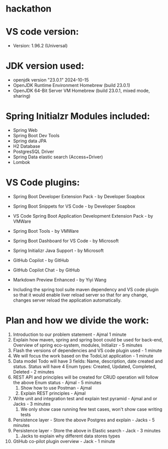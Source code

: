 # hackathon

# VS code version:
- Version: 1.96.2 (Universal)

# JDK version used:
- openjdk version "23.0.1" 2024-10-15
- OpenJDK Runtime Environment Homebrew (build 23.0.1)
- OpenJDK 64-Bit Server VM Homebrew (build 23.0.1, mixed mode, sharing)

# Spring Initialzr Modules included:
- Spring Web
- Spring Boot Dev Tools
- Spring data JPA
- H2 Database
- PostgresSQL Driver
- Spring Data elastic search (Access+Driver)
- Lombok

# VS Code plugins:
- Spring Boot Developer Extension Pack - by Developer Soapbox
- Spring Boot Snippets for VS Code - by Developer Soapbox
- VS Code Spring Boot Application Development Extension Pack - by VMWare
- Spring Boot Tools - by VMWare
- Spring Boot Dashboard for VS Code - by Microsoft
- Spring Initializr Java Support - by Microsoft
- GitHub Copilot - by GitHub
- GitHub Copilot Chat - by GitHub
- Markdown Preview Enhanced - by Yiyi Wang


- Including the spring tool suite maven dependency and VS code plugin so that it would enable liver reload server so that for any change, changes server reload the application automatically.


# Plan and how we divide the work:
1. Introduction to our problem statement - Ajmal 1 minute
2. Explain how maven, spring and spring boot could be used for back-end, Overview of spring eco-system, modules, Initializr - 5 minutes
3. Flash the versions of dependencies and VS code plugin used - 1 minute
4. We will focus the work based on the TodoList application - 1 minute
5. Data model Todo will have 3 fields: Name, description, date created and status. Status will have 4 Enum types: Created, Updated, Completed, Deleted - 2 minutes
6. REST API and principles will be created for CRUD operation will follow the above Enum status - Ajmal - 5 minutes
	1. Show how to use Postman - Ajmal
	2. Explain REST principles - Ajmal
7. Write unit and integration test and explain test pyramid - Ajmal and or Jacks - 3 minutes 
	1. We only show case running few test cases, won't show case writing tests
8. Persistence layer - Store the above Postgres and explain - Jacks - 5  minutes
9. Persistence layer - Store the above in Elastic search - Jack - 3 minutes 
	1. Jacks to explain why different data stores types
10. GtiHub co-pilot plugin overview - Jack - 1 minute
